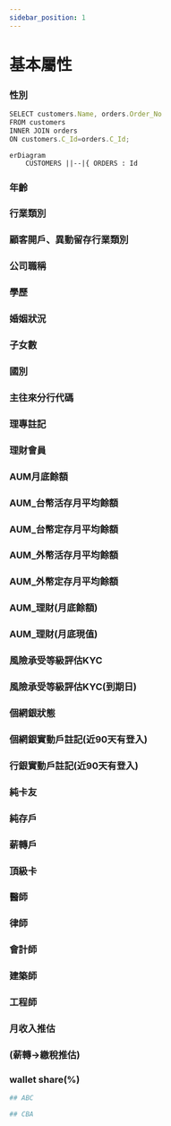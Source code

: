 ```yaml
---
sidebar_position: 1
---
```


# 基本屬性

### 性別
```jsx title="男性/女性(※ 此處可以多撰寫一些業務邏輯定義)"
SELECT customers.Name, orders.Order_No
FROM customers
INNER JOIN orders
ON customers.C_Id=orders.C_Id;
```
```mermaid
erDiagram
    CUSTOMERS ||--|{ ORDERS : Id
``` 

### 年齡
### 行業類別
### 顧客開戶、異動留存行業類別
### 公司職稱
### 學歷
### 婚姻狀況
### 子女數
### 國別
### 主往來分行代碼
### 理專註記
### 理財會員
### AUM月底餘額
### AUM_台幣活存月平均餘額
### AUM_台幣定存月平均餘額
### AUM_外幣活存月平均餘額
### AUM_外幣定存月平均餘額
### AUM_理財(月底餘額)
### AUM_理財(月底現值)
### 風險承受等級評估KYC
### 風險承受等級評估KYC(到期日)
### 個網銀狀態
### 個網銀實動戶註記(近90天有登入)
### 行銀實動戶註記(近90天有登入)
### 純卡友
### 純存戶
### 薪轉戶
### 頂級卡
### 醫師
### 律師
### 會計師
### 建築師
### 工程師
### 月收入推估
### (薪轉->繳稅推估)
### wallet share(%)



```bash
## ABC

## CBA
```

